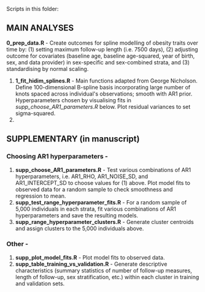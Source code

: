 Scripts in this folder:

## MAIN ANALYSES

**0_prep_data.R** - Create outcomes for spline modelling of obesity traits over time by: (1) setting maximum follow-up length (i.e. 7500 days), (2) adjusting outcome for covariates (baseline age, baseline age-squared, year of birth, sex, and data provider) in sex-specific and sex-combined strata, and (3) standardising by normal scaling.
1. **1_fit_hidim_splines.R** - Main functions adapted from George Nicholson. Define 100-dimensional B-spline basis incorporating large number of knots spaced across individual's observations; smooth with AR1 prior. Hyperparameters chosen by visualising fits in *supp_choose_AR1_parameters.R* below. Plot residual variances to set sigma-squared.
2. 

## SUPPLEMENTARY (in manuscript)

### Choosing AR1 hyperparameters -
1. **supp_choose_AR1_parameters.R** - Test various combinations of AR1 hyperparameters, i.e. AR1_RHO, AR1_NOISE_SD, and AR1_INTERCEPT_SD to choose values for (1) above. Plot model fits to observed data for a random sample to check smoothness and regression to mean.
2. **supp_test_range_hyperparameter_fits.R** - For a random sample of 5,000 individuals in each strata, fit various combinations of AR1 hyperparameters and save the resulting models.
3. **supp_range_hyperparameter_clusters.R** - Generate cluster centroids and assign clusters to the 5,000 individuals above. 

### Other -
1. **supp_plot_model_fits.R** - Plot model fits to observed data.
2. **supp_table_training_vs_validation.R** - Generate descriptive characteristics (summary statistics of number of follow-up measures, length of follow-up, sex stratification, etc.) within each cluster in training and validation sets.
